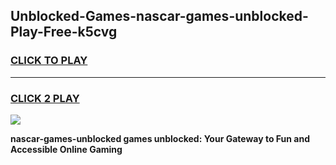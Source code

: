 
## Unblocked-Games-nascar-games-unblocked-Play-Free-k5cvg
<h3>
<a href="https://premium76.site?title=nascar-games-unblocked&ref=18A">CLICK TO PLAY</a></h3>
<hr>

<h3>
<a href="https://premium76.site?title=nascar-games-unblocked&ref=18A">CLICK 2 PLAY</a>
  
</h3>

<a href="https://premium76.site?title=nascar-games-unblocked&ref=18A"><img src="https://clearcache.store/games.png"></a>


**nascar-games-unblocked games unblocked: Your Gateway to Fun and Accessible Online Gaming**
